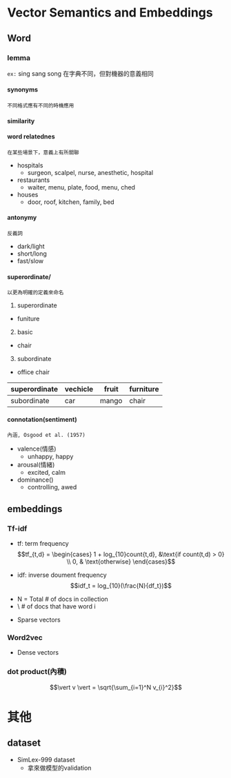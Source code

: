 # Vector Semantics and Embeddings

## Word
### lemma
`ex:` sing sang song 在字典不同，但對機器的意義相同

#### synonyms
`不同格式應有不同的時機應用`

#### similarity

#### word relatednes
`在某些場景下，意義上有所關聯`

* hospitals
  - surgeon, scalpel, nurse, anesthetic, hospital
* restaurants
  - waiter, menu, plate, food, menu, ched
* houses
  - door, roof, kitchen, family, bed

#### antonymy
`反義詞`

* dark/light
* short/long
* fast/slow

#### superordinate/
`以更為明確的定義來命名`
1. superordinate
  - funiture
2. basic
  - chair
3. subordinate
  - office chair

superordinate|vechicle|fruit|furniture
---|---|---|---
subordinate|car|mango|chair

#### connotation(sentiment)
`內涵, Osgood et al. (1957)`

* valence(情感)
  - unhappy, happy  
* arousal(情緒)
  - excited, calm
* dominance()
  - controlling, awed

## embeddings
### Tf-idf
* tf: term frequency  
$$tf_{t,d} = \begin{cases} 1 + log_{10}count{t,d}, &\text{if count(t,d) > 0} \\ 0, & \text{otherwise} \end{cases}$$

* idf: inverse doument frequency  
$$idf_t = log_{10}(\frac{N}{df_t})$$
- N = Total # of docs in collection
- \ # of docs that have word i

* Sparse vectors

### Word2vec
* Dense vectors

### dot product(內積)

$$\vert v \vert = \sqrt{\sum_{i=1}^N v_{i}^2}$$

# 其他
## dataset
* SimLex-999 dataset
  * 拿來做模型的validation
